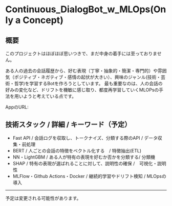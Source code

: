 # Continuous_DialogBot_w_MLOps(Only a Concept)

## 概要
このプロジェクトはほぼほぼ思いつきで、まだ中身の着手には至っておりません。

ある人の過去の会話履歴から、好む表現（丁寧・抽象的・簡潔・専門的）や雰囲気（ポジティブ・ネガティブ・感情の起伏が大きい）、興味のジャンル(技術・芸術・哲学)を学習するBotを作ろうとしています。
最も重要なのは、人の会話の好みの変化など、ドリフトを機敏に感じ取り、都度再学習していくMLOPsの手法を用いようと考えている点です。

AppのURL: 



## 技術スタック / 詳細 / キーワード（予定）
- Fast API / 会話ログを収取し、トークナイズ、分類する際のAPI / データ収集・前処理  
- BERT / 人ごとの会話の特徴をベクトル化する　/ 特徴抽出(ETL)
- NN・LightGBM / ある人が特有の表現を好むか否かを分類する/ 分類機  
- SHAP / 特有の表現が選ばれることに対して、説明性の確保 /　可視化・説明性
- MLFlow・Github Actions・Docker / 継続的学習やドリフト検知 / MLOpsの導入

---
予定は変更される可能性があります。

